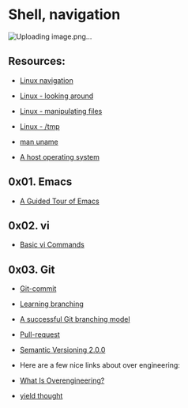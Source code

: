 # Shell, navigation

![Uploading image.png…]()

## Resources:

* [Linux navigation](https://linuxcommand.org/lc3_lts0020.php)

* [Linux - looking around](https://linuxcommand.org/lc3_lts0030.php)

* [Linux - manipulating files](https://linuxcommand.org/lc3_lts0050.php)

* [Linux - /tmp](https://tldp.org/LDP/Linux-Filesystem-Hierarchy/html/tmp.html)

* [man uname](https://linux.die.net/man/1/uname)

* [A host operating system](https://lemp.io/what-is-a-host-operating-system-2/)

## 0x01. Emacs

* [A Guided Tour of Emacs](https://www.gnu.org/software/emacs/tour/)

## 0x02. vi

* [Basic vi Commands](https://www.cs.colostate.edu/helpdocs/vi.html)

## 0x03. Git

* [Git-commit](https://cbea.ms/git-commit/)

* [Learning branching](https://learngitbranching.js.org/)

* [A successful Git branching model](https://nvie.com/posts/a-successful-git-branching-model/)

* [Pull-request](https://codeinthehole.com/tips/pull-requests-and-other-good-practices-for-teams-using-github/)

* [Semantic Versioning 2.0.0](https://semver.org/)

* Here are a few nice links about over engineering:

* [What Is Overengineering?](https://www.codesimplicity.com/post/what-is-overengineering/)

* [yield thought](https://coderoom.wordpress.com/2010/06/23/criminal-overengineering/)
